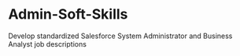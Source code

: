 # Admin-Soft-Skills
Develop standardized Salesforce System Administrator and Business Analyst job descriptions
